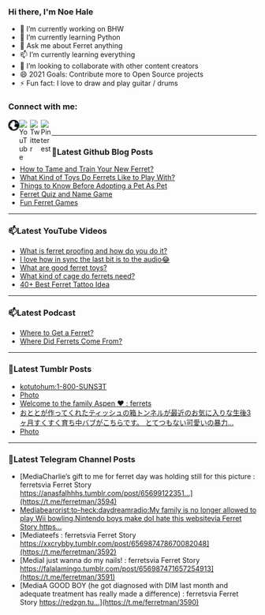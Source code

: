 ### Hi there, I'm Noe Hale

- 🔭 I’m currently working on BHW
- 🌱 I’m currently learning Python
- 💬 Ask me about Ferret anything
- 📫 I’m currently learning everything
- 🔭 I’m looking to collaborate with other content creators
- 😄 2021 Goals: Contribute more to Open Source projects
- ⚡ Fun fact: I love to draw and play guitar / drums

### Connect with me:

[<img align="left" alt="ferretvoice.com" width="22px" src="https://raw.githubusercontent.com/iconic/open-iconic/master/svg/globe.svg" />](https://ferretvoice.com)
[<img align="left" alt="YouTube" width="22px" src="https://cdn.jsdelivr.net/npm/simple-icons@v3/icons/youtube.svg" />](https://www.youtube.com/channel/UCk665XTfaMLVwFVWUmgnDiw)
[<img align="left" alt="Twitter" width="22px" src="https://cdn.jsdelivr.net/npm/simple-icons@v3/icons/twitter.svg" />](https://twitter.com/voiceferret)
[<img align="left" alt="Pinterest" width="22px" src="https://cdn.jsdelivr.net/npm/simple-icons@v3/icons/pinterest.svg" />](https://www.pinterest.com/voiceferret/)

<br />

---
### 🔭Latest Github Blog Posts
<!-- GITHUB:START -->
- [How to Tame and Train Your New Ferret?](http://noehale.github.io/how-to-tame-and-train-your-new-ferret/)
- [What Kind of Toys Do Ferrets Like to Play With?](http://noehale.github.io/what-kind-of-toys-do-ferrets-like-to-play-with/)
- [Things to Know Before Adopting a Pet As Pet](http://noehale.github.io/things-to-know-before-adopting-a-pet-as-pet/)
- [Ferret Quiz and Name Game](http://noehale.github.io/ferret-quiz/)
- [Fun Ferret Games](http://noehale.github.io/fun-ferret-games/)
<!-- GITHUB:END -->
---
### 📫Latest YouTube Videos

<!-- YOUTUBE:START -->
- [What is ferret proofing and how do you do it?](https://www.youtube.com/watch?v=81Syh_DJBQQ)
- [I love how in sync the last bit is to the audio😂](https://www.youtube.com/watch?v=WHBeGHwSlGY)
- [What are good ferret toys?](https://www.youtube.com/watch?v=tPxRilBzc0s)
- [What kind of cage do ferrets need?](https://www.youtube.com/watch?v=xzz6hC3sR5A)
- [40+ Best Ferret Tattoo Idea](https://www.youtube.com/watch?v=KIKqduR6Xcs)
<!-- YOUTUBE:END -->

---
### 📫Latest Podcast

<!-- PODCAST:START -->
- [Where to Get a Ferret?](https://anchor.fm/ferretvoice/episodes/Where-to-Get-a-Ferret-erurfu)
- [Where Did Ferrets Come From?](https://anchor.fm/ferretvoice/episodes/Where-Did-Ferrets-Come-From-eruq8g)
<!-- PODCAST:END -->
---
### 📝Latest Tumblr Posts

<!-- TUMBLR:START -->
- [kotutohum:1-800-SUNSƎT](https://come-forth-into-the-light.tumblr.com/post/656995011861331968)
- [Photo](https://come-forth-into-the-light.tumblr.com/post/656972364430688257)
- [Welcome to the family Aspen ❤️ : ferrets](https://come-forth-into-the-light.tumblr.com/post/656949697153515520)
- [おととが作ってくれたティッシュの箱トンネルが最近のお気に入りな生後3ヶ月すくすく育ち中バブがこちらです。
とてつもない可愛いの暴力...](https://come-forth-into-the-light.tumblr.com/post/656904409962446848)
- [Photo](https://come-forth-into-the-light.tumblr.com/post/656881777574608896)
<!-- TUMBLR:END -->
---
### 📝Latest Telegram Channel Posts

<!-- TELEGRAM:START -->
- [MediaCharlie’s gift to me for ferret day was holding still for this picture : ferretsvia Ferret Story https://anasfalhhhs.tumblr.com/post/65699122351...](https://t.me/ferretman/3594)
- [Mediabearorist:to-heck:daydreamradio:My family is no longer allowed to play Wii bowling.Nintendo boys make doI hate this websitevia Ferret Story https...](https://t.me/ferretman/3593)
- [Mediateefs : ferretsvia Ferret Story https://xxcrybby.tumblr.com/post/656987478670082048](https://t.me/ferretman/3592)
- [MediaI just wanna do my nails! : ferretsvia Ferret Story https://falalamingo.tumblr.com/post/656987471657254913](https://t.me/ferretman/3591)
- [MediaA GOOD BOY (he got diagnosed with DIM last month and adequate treatment has really made a difference) : ferretsvia Ferret Story https://redzgn.tu...](https://t.me/ferretman/3590)
<!-- TELEGRAM:END -->
